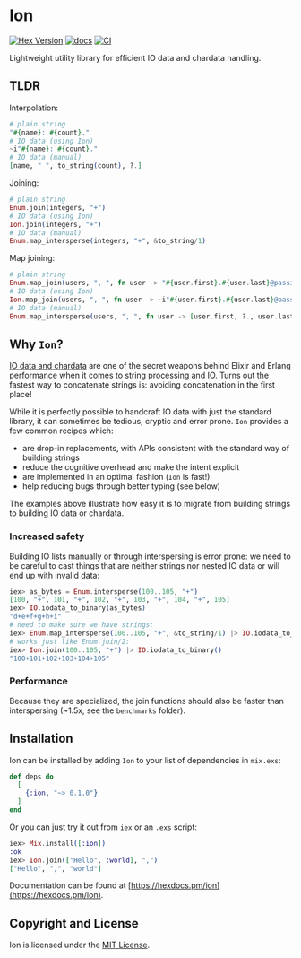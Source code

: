 # Ion

[![Hex Version](https://img.shields.io/hexpm/v/ion.svg)](https://hex.pm/packages/ion)
[![docs](https://img.shields.io/badge/docs-hexpm-blue.svg)](https://hexdocs.pm/ion/)
[![CI](https://github.com/sabiwara/ion/workflows/CI/badge.svg)](https://github.com/sabiwara/ion/actions?query=workflow%3ACI)

Lightweight utility library for efficient IO data and chardata handling.

## TLDR

Interpolation:

```elixir
# plain string
"#{name}: #{count}."
# IO data (using Ion)
~i"#{name}: #{count}."
# IO data (manual)
[name, " ", to_string(count), ?.]
```

Joining:

```elixir
# plain string
Enum.join(integers, "+")
# IO data (using Ion)
Ion.join(integers, "+")
# IO data (manual)
Enum.map_intersperse(integers, "+", &to_string/1)
```

Map joining:

```elixir
# plain string
Enum.map_join(users, ", ", fn user -> "#{user.first}.#{user.last}@passione.org" end)
# IO data (using Ion)
Ion.map_join(users, ", ", fn user -> ~i"#{user.first}.#{user.last}@passione.org" end)
# IO data (manual)
Enum.map_intersperse(users, ", ", fn user -> [user.first, ?., user.last, "@passione.org"] end)
```

## Why `Ion`?

[IO data and chardata](https://hexdocs.pm/elixir/io-and-the-file-system.html#iodata-and-chardata)
are one of the secret weapons behind Elixir and Erlang performance when it comes
to string processing and IO. Turns out the fastest way to concatenate strings
is: avoiding concatenation in the first place!

While it is perfectly possible to handcraft IO data with just the standard
library, it can sometimes be tedious, cryptic and error prone. `Ion` provides a
few common recipes which:

- are drop-in replacements, with APIs consistent with the standard way of
  building strings
- reduce the cognitive overhead and make the intent explicit
- are implemented in an optimal fashion (`Ion` is fast!)
- help reducing bugs through better typing (see below)

The examples above illustrate how easy it is to migrate from building strings to
building IO data or chardata.

### Increased safety

Building IO lists manually or through interspersing is error prone: we need to
be careful to cast things that are neither strings nor nested IO data or will
end up with invalid data:

```elixir
iex> as_bytes = Enum.intersperse(100..105, "+")
[100, "+", 101, "+", 102, "+", 103, "+", 104, "+", 105]
iex> IO.iodata_to_binary(as_bytes)
"d+e+f+g+h+i"
# need to make sure we have strings:
iex> Enum.map_intersperse(100..105, "+", &to_string/1) |> IO.iodata_to_binary()
# works just like Enum.join/2:
iex> Ion.join(100..105, "+") |> IO.iodata_to_binary()
"100+101+102+103+104+105"
```

### Performance

Because they are specialized, the join functions should also be faster than
interspersing (~1.5x, see the `benchmarks` folder).

## Installation

Ion can be installed by adding `Ion` to your list of dependencies in `mix.exs`:

```elixir
def deps do
  [
    {:ion, "~> 0.1.0"}
  ]
end
```

Or you can just try it out from `iex` or an `.exs` script:

```elixir
iex> Mix.install([:ion])
:ok
iex> Ion.join(["Hello", :world], ",")
["Hello", ",", "world"]
```

Documentation can be found at [https://hexdocs.pm/ion](https://hexdocs.pm/ion).

## Copyright and License

Ion is licensed under the [MIT License](LICENSE.md).
